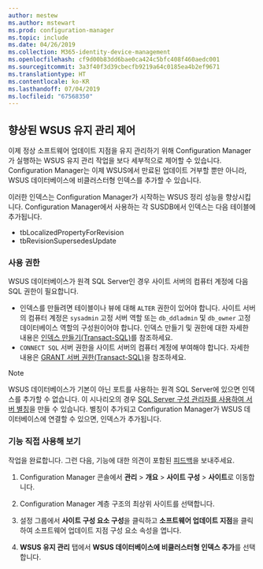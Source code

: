 ```yaml
---
author: mestew
ms.author: mstewart
ms.prod: configuration-manager
ms.topic: include
ms.date: 04/26/2019
ms.collection: M365-identity-device-management
ms.openlocfilehash: cf9d00b83dd6bae0ca424c5bfc408f460aedc001
ms.sourcegitcommit: 3a3f40f3d39cbecfb9219a64c0185ea4b2ef9671
ms.translationtype: HT
ms.contentlocale: ko-KR
ms.lasthandoff: 07/04/2019
ms.locfileid: "67568350"
---
```

## <a name="improved-control-over-wsus-maintenance"></a>향상된 WSUS 유지 관리 제어
<!--41101009-->

이제 정상 소프트웨어 업데이트 지점을 유지 관리하기 위해 Configuration Manager가 실행하는 WSUS 유지 관리 작업을 보다 세부적으로 제어할 수 있습니다. Configuration Manager는 이제 WSUS에서 만료된 업데이트 거부할 뿐만 아니라, WSUS 데이터베이스에 비클러스터형 인덱스를 추가할 수 있습니다. 

이러한 인덱스는 Configuration Manager가 시작하는 WSUS 정리 성능을 향상시킵니다. Configuration Manager에서 사용하는 각 SUSDB에서 인덱스는 다음 테이블에 추가됩니다.

- tbLocalizedPropertyForRevision
- tbRevisionSupersedesUpdate

### <a name="permissions"></a>사용 권한

WSUS 데이터베이스가 원격 SQL Server인 경우 사이트 서버의 컴퓨터 계정에 다음 SQL 권한이 필요합니다.

- 인덱스를 만들려면 테이블이나 뷰에 대해 `ALTER` 권한이 있어야 합니다. 사이트 서버의 컴퓨터 계정은 `sysadmin` 고정 서버 역할 또는 `db_ddladmin` 및 `db_owner` 고정 데이터베이스 역할의 구성원이어야 합니다. 인덱스 만들기 및 권한에 대한 자세한 내용은 [인덱스 만들기(Transact-SQL)](https://docs.microsoft.com/sql/t-sql/statements/create-index-transact-sql?view=sql-server-2017#permissions)를 참조하세요.
- `CONNECT SQL` 서버 권한을 사이트 서버의 컴퓨터 계정에 부여해야 합니다. 자세한 내용은 [GRANT 서버 권한(Transact-SQL)](https://docs.microsoft.com/sql/t-sql/statements/grant-server-permissions-transact-sql?view=sql-server-2017)을 참조하세요.

> [!NOTE]  
>  WSUS 데이터베이스가 기본이 아닌 포트를 사용하는 원격 SQL Server에 있으면 인덱스를 추가할 수 없습니다. 이 시나리오의 경우 [SQL Server 구성 관리자를 사용하여 서버 별칭](https://docs.microsoft.com/sql/database-engine/configure-windows/create-or-delete-a-server-alias-for-use-by-a-client?view=sql-server-2017)을 만들 수 있습니다. 별칭이 추가되고 Configuration Manager가 WSUS 데이터베이스에 연결할 수 있으면, 인덱스가 추가됩니다. 

### <a name="try-it-out"></a>기능 직접 사용해 보기

작업을 완료합니다. 그런 다음, 기능에 대한 의견이 포함된 [피드백](/sccm/core/understand/find-help#product-feedback)을 보내주세요.

1. Configuration Manager 콘솔에서 **관리** > **개요** > **사이트 구성** > **사이트**로 이동합니다.

2. Configuration Manager 계층 구조의 최상위 사이트를 선택합니다.

3. 설정 그룹에서 **사이트 구성 요소 구성**을 클릭하고 **소프트웨어 업데이트 지점**을 클릭하여 소프트웨어 업데이트 지점 구성 요소 속성을 엽니다.

4. **WSUS 유지 관리** 탭에서 **WSUS 데이터베이스에 비클러스터형 인덱스 추가**를 선택합니다.
